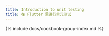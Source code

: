```yaml
---
title: Introduction to unit testing
title: 在 Flutter 里进行单元测试
---
```


{% include docs/cookbook-group-index.md %}
